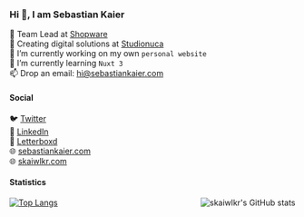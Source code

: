 ### Hi 👋, I am Sebastian Kaier

💼 Team Lead at [Shopware](https://www.shopware.com/)  
💼 Creating digital solutions at [Studionuca](https://www.studionuca.com)  
🔭 I’m currently working on my own `personal website`  
🌱 I’m currently learning `Nuxt 3`  
📫 Drop an email: hi@sebastiankaier.com  

#### Social

🐦 [Twitter](https://twitter.com/skaiwlkr)  
💼 [LinkedIn](https://www.linkedin.com/in/sebastian-kaier)  
🎥 [Letterboxd](https://letterboxd.com/skaiwlkr/)  
🌐 [sebastiankaier.com](https://sebastiankaier.com)  
🌐 [skaiwlkr.com](https://skaiwlkr.com)  


#### Statistics
<img align="right" alt="skaiwlkr's GitHub stats" src="https://github-readme-stats.vercel.app/api?username=skaiwlkr&count_private=1&show_icons=true&" />

[![Top Langs](https://github-readme-stats.vercel.app/api/top-langs/?username=skaiwlkr&layout=compact)](https://github.com/anuraghazra/github-readme-stats)

<!--
**skaiwlkr/skaiwlkr** is a ✨ _special_ ✨ repository because its `README.md` (this file) appears on your GitHub profile.

Here are some ideas to get you started:

- 🔭 I’m currently working on ...
- 🌱 I’m currently learning ...
- 👯 I’m looking to collaborate on ...
- 🤔 I’m looking for help with ...
- 💬 Ask me about ...
- 📫 How to reach me: ...
- 😄 Pronouns: ...
- ⚡ Fun fact: ...
-->
